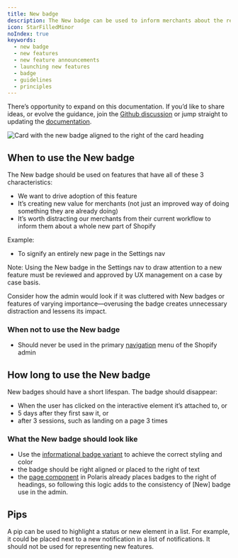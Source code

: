 ```yaml
---
title: New badge
description: The New badge can be used to inform merchants about the release of a feature that creates new value. It should be used sparingly and for a short time frame.
icon: StarFilledMinor
noIndex: true
keywords:
  - new badge
  - new features
  - new feature announcements
  - launching new features
  - badge
  - guidelines
  - principles
---
```


There’s opportunity to expand on this documentation. If you’d like to share ideas, or evolve the guidance, join the [Github discussion](https://github.com/Shopify/polaris/discussions/6751) or jump straight to updating the [documentation](https://polaris.shopify.com/contributing/documentation).

![Card with the new badge aligned to the right of the card heading](/images/foundations/patterns/new-badge/new-badge@2x.png)

## When to use the New badge

The New badge should be used on features that have all of these 3 characteristics:

- We want to drive adoption of this feature
- It’s creating new value for merchants (not just an improved way of doing something they are already doing)
- It’s worth distracting our merchants from their current workflow to inform them about a whole new part of Shopify

Example:

- To signify an entirely new page in the Settings nav

Note: Using the New badge in the Settings nav to draw attention to a new feature must be reviewed and approved by UX management on a case by case basis.

Consider how the admin would look if it was cluttered with New badges or features of varying importance—overusing the badge creates unnecessary distraction and lessens its impact.

### When not to use the New badge

- Should never be used in the primary [navigation](/components/navigation) menu of the Shopify admin

## How long to use the New badge

New badges should have a short lifespan. The badge should disappear:

- When the user has clicked on the interactive element it’s attached to, or
- 5 days after they first saw it, or
- after 3 sessions, such as landing on a page 3 times

### What the New badge should look like

- Use the [informational badge variant](https://polaris.shopify.com/components/feedback-indicators/badge) to achieve the correct styling and color
- the badge should be right aligned or placed to the right of text
- the [page component](https://polaris.shopify.com/components/layout-and-structure/page) in Polaris already places badges to the right of headings, so following this logic adds to the consistency of [New] badge use in the admin.

## Pips

A pip can be used to highlight a status or new element in a list. For example, it could be placed next to a new notification in a list of notifications. It should not be used for representing new features.
